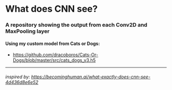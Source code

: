 # What does CNN see?

### A repository showing the output from each Conv2D and MaxPooling layer

#### Using my custom model from Cats or Dogs: 
* https://github.com/dracoboros/Cats-Or-Dogs/blob/master/src/cats_dogs_v3.h5

---
###### inspired by: https://becominghuman.ai/what-exactly-does-cnn-see-4d436d8e6e52
